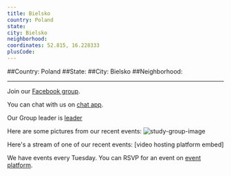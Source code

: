```yaml
---
title: Bielsko
country: Poland
state: 
city: Bielsko
neighborhood: 
coordinates: 52.815, 16.228333
plusCode:
---
```


##Country: Poland
##State: 
##City: Bielsko
##Neighborhood: 
*****
Join our [Facebook group](https://www.facebook.com/groups/free.code.camp.bielsko).

You can chat with us on [chat app]().

Our Group leader is [leader]()

Here are some pictures from our recent events:
![study-group-image]()

Here's a stream of one of our recent events:
[video hosting platform embed]

We have events every Tuesday. You can RSVP for an event on [event platform]().
